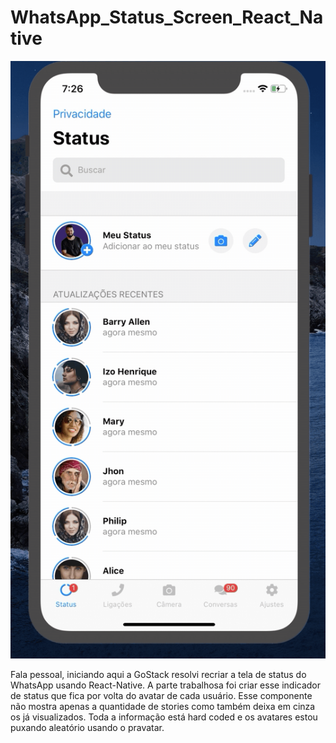 # WhatsApp_Status_Screen_React_Native

![GitHub Logo](/src/screen.gif)

Fala pessoal, iniciando aqui a GoStack resolvi recriar a tela de status do WhatsApp usando React-Native. 
A parte trabalhosa foi criar esse indicador de status que fica por volta do avatar de cada usuário. 
Esse componente não mostra apenas a quantidade de stories como também deixa em cinza os já visualizados. 
Toda a informação está hard coded e os avatares estou puxando aleatório usando o pravatar.
